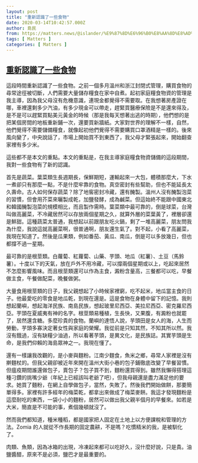 ```yaml
---
layout: post
title: "重新認識了一些食物"
date: 2020-03-14T10:42:57.000Z
author: 島民
from: https://matters.news/@islander/%E9%87%8D%E6%96%B0%E8%AA%8D%E8%AD%98%E4%BA%86%E4%B8%80%E4%BA%9B%E9%A3%9F%E7%89%A9-bafyreiabid7djjpkauwsz73blatkm7oaljzc6yvkt6a4wjjodamncaeuje
tags: [ Matters ]
categories: [ Matters ]
---
```

<!--1584182577000-->
[重新認識了一些食物](https://matters.news/@islander/%E9%87%8D%E6%96%B0%E8%AA%8D%E8%AD%98%E4%BA%86%E4%B8%80%E4%BA%9B%E9%A3%9F%E7%89%A9-bafyreiabid7djjpkauwsz73blatkm7oaljzc6yvkt6a4wjjodamncaeuje)
------

<div>
<p>這段時間重新認識了一些食物。之前一個多月溫州和浙江封閉式管理，購買食物的尋常途徑被切斷，人們需要大量儲存糧食在家中自煮。起初家庭糧食物資的管理是我主導，因為我父母沒有危機意識，連現金都覺得不需要取。在我想著房產證在哪，車裡還剩多少汽油，有多少現金可以帶走，趕緊買醫療保險是不是還來得及，是不是可以趕緊買點美元黃金的時候（那是我每天想著出逃的時期），他們想的是把某個房間的地板重新鋪一次，還要買新牆紙。大家對世界的理解不一樣，自然，他們覺得不需要儲備糧食，就像起初他們覺得不需要購買口罩酒精是一樣的。後來風向變了，中央說話了，市場上開始買不到東西了，我父母才緊張起來，開始翻查家裡有多少米。</p><p>這些都不是本文的重點。本文的重點是，在我主導家庭糧食物資儲備的這段期間，我對一些食物有了新的認識。</p><p>首先是蔬菜。葉菜類生長週期長，保鮮期短，運輸起來一大包，體積那麼大，下水一煮卻只有那麼一點，不是什麼牢靠的食物。真空密封有些幫助，但也不能延長太久壽命。古人如何保存蔬菜？除了地窖密封冷藏，還有醃製。溫州人沒有醃製泡菜的習慣，但會用芥菜來曬製成乾，加鹽發酵，成為鹹菜。但這始終不能跟中國東北和韓國醃製泡菜的規模相比，而且製作需時。葉菜類中最可靠的，倒是球菜，台灣叫做高麗菜，不冷藏居然可以存放兩個星期之久，就算外層的菜葉黃了，裡層卻還是鮮甜。這種蔬菜太普通，我想起以前跟朋友吃火鍋，剩了一堆高麗菜，朋友問我為什麼，我說這就高麗菜啊，很普通啊，朋友還生氣了。對不起，小看了高麗菜，我現在知道了。然後是瓜果類，例如番茄、黃瓜、南瓜，倒是可以多放幾日，但也都撐不過一星期。</p><p>最可靠的是根莖類。白蘿蔔、紅蘿蔔、山藥、芋頭、地瓜（紅薯）、土豆（馬鈴薯）。十度以下的天氣，放在戶外不用冷藏，可以撐兩個星期或以上，吃起來居然不怎麼影響風味。而且根莖類還可以作為主食，澱粉含量高，三餐都可以吃，早餐做主食，午餐做配菜，晚餐做粥。</p><p>大量食用根莖類的日子，我父親想起了小時候家裡窮，吃不起米，地瓜當主食的日子。他最愛吃的零食是地瓜乾，到現在還是。這是食物在身體中留下的記憶。我則想起蘭嶼，想起海洋民族、南島民族，想起玻里尼西亞、美拉尼西亞、密克羅尼西亞。芋頭在夏威夷有神的名字。根莖類易種植，生長快，又果腹，有澱粉也就罷了，居然還含糖。多麼珍貴的食物。蘭嶼的達悟人說，芋頭田是女人的海，人生而勞動，芋頭多寡決定著女性與家庭的榮耀。我從前是只知其然，不知其所以然。我沒有餓過，沒有缺糧少油過，所以看著芋頭，是異文化，是民族誌。其實芋頭是生命，是我們仰賴的海島眾神之一。我現在懂了。</p><p>還有一樣讓我改觀的，是小麥與麵粉。江南少麵食，魚米之鄉，尋常人家裡是沒有擀麵杖的。但我父親卻被近年來開在溫州大街小巷的包子鋪徹底改變了早餐習慣。但瘟疫期間誰還做包子，賣包子？包子買不到，麵粉還買得到。雖然我懶得搭理這種刁鑽的挑嘴少爺（年紀上已經該叫老爺了吧），但我母親還是盡力滿足他的要求。她買了麵粉，在網上自學做包子，當然，失敗了。然後我們開始做餅，那要簡單得多。家裡有許多經年的梅菜乾，都拿出來做成了梅菜麥餅。我這才發現麵粉是這麼耐吃的東西，一袋小小的麵粉，居然可以做出我父親半個月的早餐來。如若是大米，簡直是不可能的事，煮個幾頓就沒了。</p><p>然而我們都知道，種米種稻，都是國家把人固定在土地上以方便課稅和管理的方法。Zomia 的人就從不作長期的固定農耕，不是嗎？吃慣精米的我，是被馴化了。</p><p>肉類、魚類，因為冰箱的出現，冷凍起來都可以吃好久，沒什麼好說，只是貴。油鹽醬醋，原來不是必須，鹽巴才是最重要的。</p>
</div>
